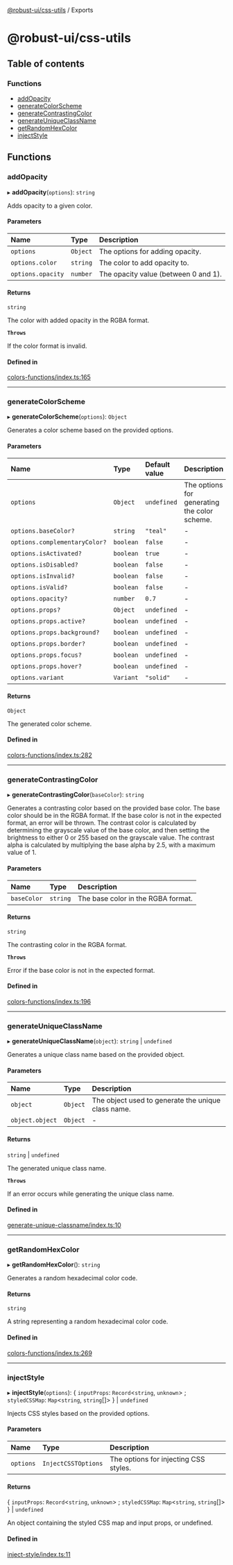 [@robust-ui/css-utils](README.md) / Exports

# @robust-ui/css-utils

## Table of contents

### Functions

- [addOpacity](modules.md#addopacity)
- [generateColorScheme](modules.md#generatecolorscheme)
- [generateContrastingColor](modules.md#generatecontrastingcolor)
- [generateUniqueClassName](modules.md#generateuniqueclassname)
- [getRandomHexColor](modules.md#getrandomhexcolor)
- [injectStyle](modules.md#injectstyle)

## Functions

### addOpacity

▸ **addOpacity**(`options`): `string`

Adds opacity to a given color.

#### Parameters

| Name              | Type     | Description                          |
| :---------------- | :------- | :----------------------------------- |
| `options`         | `Object` | The options for adding opacity.      |
| `options.color`   | `string` | The color to add opacity to.         |
| `options.opacity` | `number` | The opacity value (between 0 and 1). |

#### Returns

`string`

The color with added opacity in the RGBA format.

**`Throws`**

If the color format is invalid.

#### Defined in

[colors-functions/index.ts:165](https://github.com/nahuelRosas/robust-ui/blob/bbc15f2/packages/css-utils/src/colors-functions/index.ts#L165)

---

### generateColorScheme

▸ **generateColorScheme**(`options`): `Object`

Generates a color scheme based on the provided options.

#### Parameters

| Name                          | Type      | Default value | Description                                  |
| :---------------------------- | :-------- | :------------ | :------------------------------------------- |
| `options`                     | `Object`  | `undefined`   | The options for generating the color scheme. |
| `options.baseColor?`          | `string`  | `"teal"`      | -                                            |
| `options.complementaryColor?` | `boolean` | `false`       | -                                            |
| `options.isActivated?`        | `boolean` | `true`        | -                                            |
| `options.isDisabled?`         | `boolean` | `false`       | -                                            |
| `options.isInvalid?`          | `boolean` | `false`       | -                                            |
| `options.isValid?`            | `boolean` | `false`       | -                                            |
| `options.opacity?`            | `number`  | `0.7`         | -                                            |
| `options.props?`              | `Object`  | `undefined`   | -                                            |
| `options.props.active?`       | `boolean` | `undefined`   | -                                            |
| `options.props.background?`   | `boolean` | `undefined`   | -                                            |
| `options.props.border?`       | `boolean` | `undefined`   | -                                            |
| `options.props.focus?`        | `boolean` | `undefined`   | -                                            |
| `options.props.hover?`        | `boolean` | `undefined`   | -                                            |
| `options.variant`             | `Variant` | `"solid"`     | -                                            |

#### Returns

`Object`

The generated color scheme.

#### Defined in

[colors-functions/index.ts:282](https://github.com/nahuelRosas/robust-ui/blob/bbc15f2/packages/css-utils/src/colors-functions/index.ts#L282)

---

### generateContrastingColor

▸ **generateContrastingColor**(`baseColor`): `string`

Generates a contrasting color based on the provided base color.
The base color should be in the RGBA format.
If the base color is not in the expected format, an error will be thrown.
The contrast color is calculated by determining the grayscale value of the base color,
and then setting the brightness to either 0 or 255 based on the grayscale value.
The contrast alpha is calculated by multiplying the base alpha by 2.5, with a maximum value of 1.

#### Parameters

| Name        | Type     | Description                        |
| :---------- | :------- | :--------------------------------- |
| `baseColor` | `string` | The base color in the RGBA format. |

#### Returns

`string`

The contrasting color in the RGBA format.

**`Throws`**

Error if the base color is not in the expected format.

#### Defined in

[colors-functions/index.ts:196](https://github.com/nahuelRosas/robust-ui/blob/bbc15f2/packages/css-utils/src/colors-functions/index.ts#L196)

---

### generateUniqueClassName

▸ **generateUniqueClassName**(`object`): `string` \| `undefined`

Generates a unique class name based on the provided object.

#### Parameters

| Name            | Type     | Description                                        |
| :-------------- | :------- | :------------------------------------------------- |
| `object`        | `Object` | The object used to generate the unique class name. |
| `object.object` | `Object` | -                                                  |

#### Returns

`string` \| `undefined`

The generated unique class name.

**`Throws`**

If an error occurs while generating the unique class name.

#### Defined in

[generate-unique-classname/index.ts:10](https://github.com/nahuelRosas/robust-ui/blob/bbc15f2/packages/css-utils/src/generate-unique-classname/index.ts#L10)

---

### getRandomHexColor

▸ **getRandomHexColor**(): `string`

Generates a random hexadecimal color code.

#### Returns

`string`

A string representing a random hexadecimal color code.

#### Defined in

[colors-functions/index.ts:269](https://github.com/nahuelRosas/robust-ui/blob/bbc15f2/packages/css-utils/src/colors-functions/index.ts#L269)

---

### injectStyle

▸ **injectStyle**(`options`): \{ `inputProps`: `Record`\<`string`, `unknown`\> ; `styledCSSMap`: `Map`\<`string`, `string`[]\> } \| `undefined`

Injects CSS styles based on the provided options.

#### Parameters

| Name      | Type                | Description                           |
| :-------- | :------------------ | :------------------------------------ |
| `options` | `InjectCSSTOptions` | The options for injecting CSS styles. |

#### Returns

\{ `inputProps`: `Record`\<`string`, `unknown`\> ; `styledCSSMap`: `Map`\<`string`, `string`[]\> } \| `undefined`

An object containing the styled CSS map and input props, or undefined.

#### Defined in

[inject-style/index.ts:11](https://github.com/nahuelRosas/robust-ui/blob/bbc15f2/packages/css-utils/src/inject-style/index.ts#L11)
